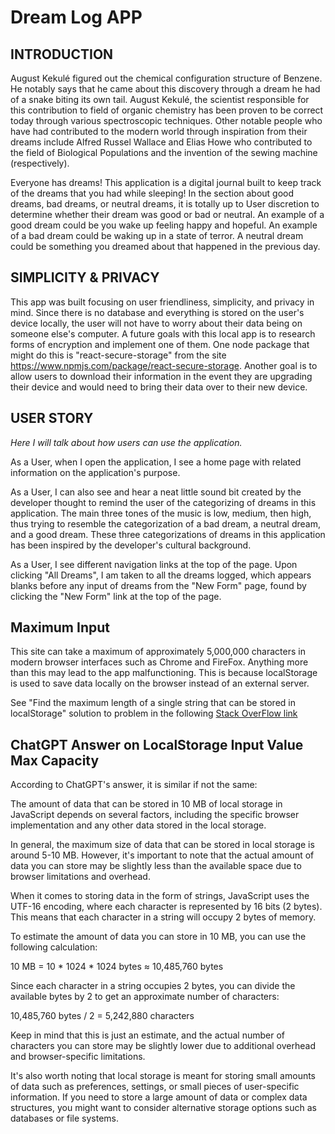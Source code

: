 # Dream Log APP #

## INTRODUCTION ##

August Kekulé figured out the chemical configuration structure of Benzene. He notably says that he came about this discovery through a dream he had of a snake biting its own tail. August Kekulé, the scientist responsible for this contribution to field of organic chemistry has been proven to be correct today through various spectroscopic techniques. Other notable people who have had contributed to the modern world through inspiration from their dreams include Alfred Russel Wallace and Elias Howe who contributed to the field of Biological Populations and the invention of the sewing machine (respectively).

<!-- Thank you James Lee for informing the developer about the invention of the sewing machine through a dream -->

Everyone has dreams! This application is a digital journal built to keep track of the dreams that you had while sleeping! In the section about good dreams, bad dreams, or neutral dreams, it is totally up to User discretion to determine whether their dream was good or bad or neutral. An example of a good dream could be you wake up feeling happy and hopeful. An example of a bad dream could be waking up in a state of terror. A neutral dream could be something you dreamed about that happened in the previous day.

## SIMPLICITY & PRIVACY ##

This app was built focusing on user friendliness, simplicity, and privacy in mind. Since there is no database and everything is stored on the user's device locally, the user will not have to worry about their data being on someone else's computer. A future goals with this local app is to research forms of encryption and implement one of them. One node package that might do this is "react-secure-storage" from the site https://www.npmjs.com/package/react-secure-storage. Another goal is to allow users to download their information in the event they are upgrading their device and would need to bring their data over to their new device.

## USER STORY ##


*Here I will talk about how users can use the application.*

As a User, when I open the application, I see a home page with related information on the application's purpose. 

As a User, I can also see and hear a neat little sound bit created by the developer thought to remind the user of the categorizing of dreams in this application. The main three tones of the music is low, medium, then high, thus trying to resemble the categorization of a bad dream, a neutral dream, and a good dream. These three categorizations of dreams in this application has been inspired by the developer's cultural background.

As a User, I see different navigation links at the top of the page. Upon clicking "All Dreams", I am taken to all the dreams logged, which appears blanks before any input of dreams from the "New Form" page, found by clicking the "New Form" link at the top of the page.

<!-- ## MODERN DAY IMPLICATIONS ## -->


<!-- 
## MODERN DAY Medical/Secular USE ##

*PSYCHIATRY - SIGMUND F. (Patient Psycho-Analysis through their Dreams)*

“But dreams can be used, he contends, to help a patient understand that the conflicting emotions he is currently experiencing are complicated by older, unrecognized emotions that are still meaningful, but just beyond his conscious grasp, a bit like a word at the tip of the tongue that just won't come to mind.”


[Sigmund Freud statement from WEB-MD](https://www.webmd.com/mental-health/news/20010312/freudian-slip-do-dreams-still-have-role-in-psychiatry)



## MODERN DAY Religious/Cultural USE ##


*In various religious texts, dreams are used as a guidance through life if interpreted correctly.*


Here is an excerpt from the New International Version translation of the Bible:

[Joseph's Dream - https://www.biblegateway.com/](https://www.biblegateway.com/passage/?search=Genesis%2037%3A1-44%3A9&version=NIV)

![Joseph's Dream in Genesis 37](dreamBible.png "Joseph's Dream in Bible")


Here is an excerpt from a translation from the Quran:


[Joseph's Dream - https://quran.com/](https://quran.com/12?startingVerse=101)

![Joseph's Dream in Quran Surah Yusuf verse 101](dreamQuran.png "Joseph's Dream in Quran") -->

## Maximum Input ##

This site can take a maximum of approximately 5,000,000 characters in modern browser interfaces such as Chrome and FireFox. Anything more than this may lead to the app malfunctioning. This is because localStorage is used to save data locally on the browser instead of an external server. 

See "Find the maximum length of a single string that can be stored in localStorage" solution to problem in the following  [Stack OverFlow link](https://stackoverflow.com/questions/2989284/what-is-the-max-size-of-localstorage-values)

## ChatGPT Answer on LocalStorage Input Value Max Capacity ##

According to ChatGPT's answer, it is similar if not the same:

The amount of data that can be stored in 10 MB of local storage in JavaScript depends on several factors, including the specific browser implementation and any other data stored in the local storage.

In general, the maximum size of data that can be stored in local storage is around 5-10 MB. However, it's important to note that the actual amount of data you can store may be slightly less than the available space due to browser limitations and overhead.

When it comes to storing data in the form of strings, JavaScript uses the UTF-16 encoding, where each character is represented by 16 bits (2 bytes). This means that each character in a string will occupy 2 bytes of memory.

To estimate the amount of data you can store in 10 MB, you can use the following calculation:

10 MB = 10 * 1024 * 1024 bytes ≈ 10,485,760 bytes

Since each character in a string occupies 2 bytes, you can divide the available bytes by 2 to get an approximate number of characters:

10,485,760 bytes / 2 = 5,242,880 characters

Keep in mind that this is just an estimate, and the actual number of characters you can store may be slightly lower due to additional overhead and browser-specific limitations.

It's also worth noting that local storage is meant for storing small amounts of data such as preferences, settings, or small pieces of user-specific information. If you need to store a large amount of data or complex data structures, you might want to consider alternative storage options such as databases or file systems.